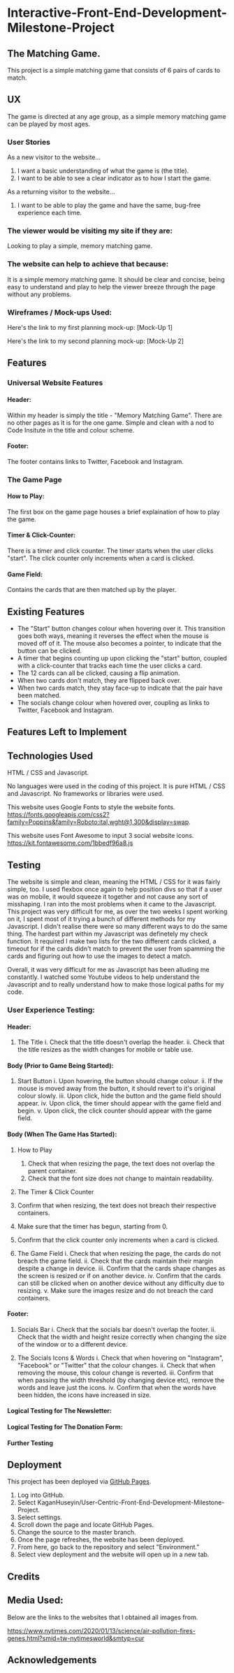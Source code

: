 # Interactive-Front-End-Development-Milestone-Project 


## The Matching Game. 

This project is a simple matching game that consists of 6 pairs of cards to match. 

## UX 

The game is directed at any age group, as a simple memory matching game can be played by most ages.

### User Stories

As a new visitor to the website...

1. I want a basic understanding of what the game is (the title). 
2. I want to be able to see a clear indicator as to how I start the game.

As a returning visitor to the website...

1. I want to be able to play the game and have the same, bug-free experience each time.

### The viewer would be visiting my site if they are: 

Looking to play a simple, memory matching game.

### The website can help to achieve that because: 

It is a simple memory matching game. It should be clear and concise, being easy to understand and play to help the viewer breeze through the page without any problems.

### Wireframes / Mock-ups Used: 

Here's the link to my first planning mock-up: [Mock-Up 1] 

Here's the link to my second planning mock-up: [Mock-Up 2]

## Features 

### Universal Website Features 

#### Header: 

Within my header is simply the title - "Memory Matching Game". There are no other pages as it is for the one game. Simple and clean with a nod to Code Insitute in the title and colour scheme.

#### Footer:  

The footer contains links to Twitter, Facebook and Instagram.

### The Game Page

#### How to Play:

The first box on the game page houses a brief explaination of how to play the game.

#### Timer & Click-Counter:

There is a timer and click counter. The timer starts when the user clicks "start". The click counter only increments when a card is clicked. 

#### Game Field: 
 
Contains the cards that are then matched up by the player.

## Existing Features 

- The "Start" button changes colour when hovering over it. This transition goes both ways, meaning it reverses the effect when the mouse is moved off of it. The mouse also becomes a pointer, to indicate that the button can be clicked.
- A timer that begins counting up upon clicking the "start" button, coupled with a click-counter that tracks each time the user clicks a card.
- The 12 cards can all be clicked, causing a flip animation. 
- When two cards don't match, they are flipped back over. 
- When two cards match, they stay face-up to indicate that the pair have been matched.
- The socials change colour when hovered over, coupling as links to Twitter, Facebook and Instagram.

## Features Left to Implement



## Technologies Used 

HTML / CSS and Javascript.

No languages were used in the coding of this project. It is pure HTML / CSS and Javascript. No frameworks or libraries were used.  

This website uses Google Fonts to style the website fonts. https://fonts.googleapis.com/css2?family=Poppins&family=Roboto:ital,wght@1,300&display=swap.

This website uses Font Awesome to input 3 social website icons. https://kit.fontawesome.com/1bbedf96a8.js 

## Testing 

The website is simple and clean, meaning the HTML / CSS for it was fairly simple, too. I used flexbox once again to help position divs so that if a user was on mobile, it would squeeze it together and not cause any sort of misshaping. I ran into the most problems when it came to the Javascript. This project was very difficult for me, as over the two weeks I spent working on it, I spent most of it trying a bunch of different methods for my Javascript. I didn't realise there were so many different ways to do the same thing. The hardest part within my Javascript was definetely my check function. It required I make two lists for the two different cards clicked, a timeout for if the cards didn't match to prevent the user from spamming the cards and figuring out how to use the images to detect a match. 

Overall, it was very difficult for me as Javascript has been alluding me constantly. I watched some Youtube videos to help understand the Javascript and to really understand how to make those logical paths for my code.

### User Experience Testing: 

#### Header: 

1. The Title
  i. Check that the title doesn't overlap the header.
 ii. Check that the title resizes as the width changes for mobile or table use.
 
#### Body (Prior to Game Being Started):

1. Start Button
  i. Upon hovering, the button should change colour.
 ii. If the mouse is moved away from the button, it should revert to it's original colour slowly.
iii. Upon click, hide the button and the game field should appear.
 iv. Upon click, the timer should appear with the game field and begin.
  v. Upon click, the click counter should appear with the game field.
  
#### Body (When The Game Has Started):
 
1. How to Play
    1. Check that when resizing the page, the text does not overlap the parent container.
    2. Check that the font size does not change to maintain readability.

2. The Timer & Click Counter
  1. Confirm that when resizing, the text does not breach their respective containers.
  2. Make sure that the timer has begun, starting from 0.
  3. Confirm that the click counter only increments when a card is clicked.
 
1. The Game Field
  i. Check that when resizing the page, the cards do not breach the game field.
 ii. Check that the cards maintain their margin despite a change in device.
iii. Confirm that the cards shape changes as the screen is resized or if on another device.
 iv. Confirm that the cards can still be clicked when on another device without any difficulty due to resizing.
  v. Make sure the images resize and do not breach the card containers. 

#### Footer:


1. Socials Bar
  i. Check that the socials bar doesn't overlap the footer.
 ii. Check that the width and height resize correctly when changing the size of the window or to a different device.

2. The Socials Icons & Words
  i. Check that when hovering on "Instagram", "Facebook" or "Twitter" that the colour changes.
 ii. Check that when removing the mouse, this colour change is reverted.
iii. Confirm that when passing the width threshold (by changing device etc), remove the words and leave just the icons.
 iv. Confirm that when the words have been hidden, the icons have increased in size.
 
#### Logical Testing for The Newsletter: 



#### Logical Testing for The Donation Form: 



#### Further Testing 



## Deployment 

This project has been deployed via [GitHub Pages](https://github.com/KaganHuseyin/User-Centric-Front-End-Development-Milestone-Proeject).

1. Log into GitHub.
2. Select KaganHuseyin/User-Centric-Front-End-Development-Milestone-Project.
3. Select settings.
4. Scroll down the page and locate GitHub Pages.
5. Change the source to the master branch.
6. Once the page refreshes, the website has been deployed.
7. From here, go back to the repository and select "Environment."
8. Select view deployment and the website will open up in a new tab.

## Credits 



## Media Used: 

Below are the links to the websites that I obtained all images from.  


https://www.nytimes.com/2020/01/13/science/air-pollution-fires-genes.html?smid=tw-nytimesworld&smtyp=cur 

## Acknowledgements 


